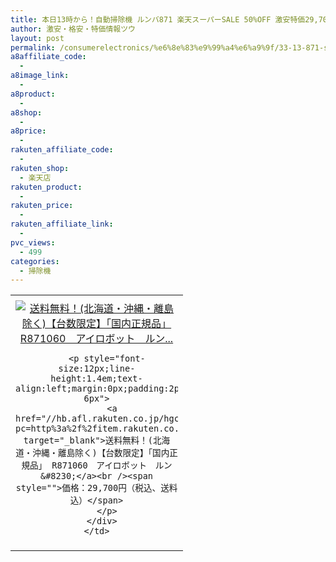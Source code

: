 ```yaml
---
title: 本日13時から！自動掃除機 ルンバ871 楽天スーパーSALE 50%OFF 激安特価29,700円！送料無料！
author: 激安・格安・特価情報ツウ
layout: post
permalink: /consumerelectronics/%e6%8e%83%e9%99%a4%e6%a9%9f/33-13-871-sale-50off-29700.html
a8affiliate_code:
  -
a8image_link:
  -
a8product:
  -
a8shop:
  -
a8price:
  -
rakuten_affiliate_code:
  -
rakuten_shop:
  - 楽天店
rakuten_product:
  -
rakuten_price:
  -
rakuten_affiliate_link:
  -
pvc_views:
  - 499
categories:
  - 掃除機
---
```

<table border="0" cellpadding="0" cellspacing="0">
  <tr>
    <td valign="top">
      <div style="border:1px none;margin:0px;padding:6px 0px;width:260px;text-align:center;float:left">
        <a href="//hb.afl.rakuten.co.jp/hgc/13be9d64.d066c9ff.13be9d65.983393f8/?pc=http%3a%2f%2fitem.rakuten.co.jp%2furutoragion%2fr871060%2f%3fscid%3daf_link_tbl&m=http%3a%2f%2fm.rakuten.co.jp%2furutoragion%2fi%2f10080077%2f" target="_blank"><img src="//hbb.afl.rakuten.co.jp/hgb/?pc=http%3a%2f%2fthumbnail.image.rakuten.co.jp%2f%400_mall%2furutoragion%2fcabinet%2fshopping70%2fr871060.jpg%3f_ex%3d240x240&m=http%3a%2f%2fthumbnail.image.rakuten.co.jp%2f%400_mall%2furutoragion%2fcabinet%2fshopping70%2fr871060.jpg" alt="送料無料！(北海道・沖縄・離島除く)【台数限定】「国内正規品」 R871060　アイロボット　ルン..." border="0" style="margin:0px;padding:0px" /></a>

        <p style="font-size:12px;line-height:1.4em;text-align:left;margin:0px;padding:2px 6px">
          <a href="//hb.afl.rakuten.co.jp/hgc/13be9d64.d066c9ff.13be9d65.983393f8/?pc=http%3a%2f%2fitem.rakuten.co.jp%2furutoragion%2fr871060%2f%3fscid%3daf_link_tbl&m=http%3a%2f%2fm.rakuten.co.jp%2furutoragion%2fi%2f10080077%2f" target="_blank">送料無料！(北海道・沖縄・離島除く)【台数限定】「国内正規品」 R871060　アイロボット　ルン&#8230;</a><br /><span style="">価格：29,700円（税込、送料込）</span>
        </p>
      </div>
    </td>
  </tr>
</table>